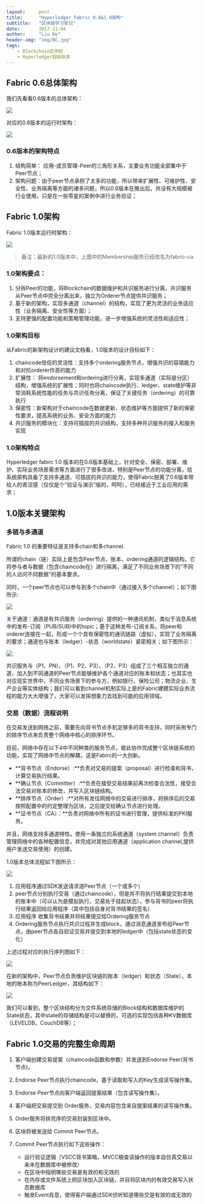 ```yaml
---
layout:     post
title:      "Hyperledger Fabric 0.6&1.0架构"
subtitle:   "区块链学习笔记"
date:       2017-11-04
author:     "Liu Ke"
header-img: "img/BC.jpg"
tags:
    - Blockchain区块链
    - Hyperledger超级账本
---
```


## Fabric 0.6总体架构

我们先看看0.6版本的总体架构：

![](https://raw.githubusercontent.com/dugu0808/dugu0808.github.io/master/img/171104/Fabric.png)

对应的0.6版本的运行时架构：

![](https://raw.githubusercontent.com/dugu0808/dugu0808.github.io/master/img/171104/0.6.png)

### 0.6版本的架构特点

1. 结构简单： 应用-成员管理-Peer的三角形关系，主要业务功能全部集中于Peer节点；
2. 架构问题：由于peer节点承担了太多的功能，所以带来扩展性、可维护性、安全性、业务隔离等方面的诸多问题，所以0.6版本在推出后，并没有大规模被行业使用，只是在一些零星的案例中进行业务验证；

## Fabric 1.0架构

Fabric 1.0版本运行时架构：

![](https://raw.githubusercontent.com/dugu0808/dugu0808.github.io/master/img/171104/1.0.png)

>备注：最新的1.0版本中，上图中的Membership服务已经改名为fabric-ca


### 1.0架构要点：

1. 分拆Peer的功能，将Blockchain的数据维护和共识服务进行分离，共识服务从Peer节点中完全分离出来，独立为Orderer节点提供共识服务；
2. 基于新的架构，实现多通道（channel）的结构，实现了更为灵活的业务适应性（业务隔离、安全性等方面）；
3. 支持更强的配置功能和策略管理功能，进一步增强系统的灵活性和适应性；

### 1.0架构目标

从Fabric的新架构设计的建议文档看，1.0版本的设计目标如下：

1. chaincode信任的灵活性：支持多个ordering服务节点，增强共识的容错能力和对抗orderer作恶的能力
2. 扩展性： 将endorsement和ordering进行分离，实现多通道（实际是分区）结构，增强系统的扩展性；同时也将chaincode执行、ledger、state维护等非常消耗系统性能的任务与共识任务分离，保证了关键任务（ordering）的可靠执行
3. 保密性：新架构对于chaincode在数据更新、状态维护等方面提供了新的保密性要求，提高系统的业务、安全方面的能力
4. 共识服务的模块化：支持可插拔的共识结构，支持多种共识服务的接入和服务实现

### 1.0架构特点

Hyperledger fabirc 1.0 版本的在0.6版本基础上，针对安全、保密、部署、维护、实际业务场景需求等方面进行了很多改进，特别是Peer节点的功能分离，给系统架构具备了支持多通道、可插拔的共识的能力，使得Fabric脱离了0.6版本带给人的青涩感（仅仅是个”验证与演示“版的，呵呵），已经接近于工业应用的需求；

## 1.0版本关键架构

### 多链与多通道

Fabric 1.0 的重要特征是支持多chain和多channel.


所谓的chain（链）实际上是包含Peer节点、账本、ordering通道的逻辑结构，它将参与者与数据（包含chaincode在）进行隔离，满足了不同业务场景下的”不同的人访问不同数据“的基本要求。

同时，一个peer节点也可以参与到多个chain中（通过接入多个channel）；如下图所示:

![](https://raw.githubusercontent.com/dugu0808/dugu0808.github.io/master/img/171104/multiChain.png)


关于通道：通道是有共识服务（ordering）提供的一种通讯机制，类似于消息系统中的发布-订阅（PUB/SUB)中的topic；基于这种发布-订阅关系，将peer和orderer连接在一起，形成一个个具有保密性的通讯链路（虚拟），实现了业务隔离的要求；通道也与账本（ledger）-状态（worldstate）紧密相关；如下图所示：

![](https://raw.githubusercontent.com/dugu0808/dugu0808.github.io/master/img/171104/multichannel.png)


共识服务与（P1、PN）、（P1、P2、P3）、（P2、P3）组成了三个相互独立的通道，加入到不同通道的Peer节点能够维护各个通道对应的账本和状态；也其实也对应现实世界中，不同业务场景下的参与方，例如银行、保险公司；物流企业、生产企业等实体结构；我们可以看到channel机制实际上是的Fabric建模实际业务流程的能力大大增强了，大家可以发挥想象力去找到可能的应用领域。

### 交易（数据）流程说明

在交易发送到网络之前，需要先向背书节点手机足够多的背书支持，同时采用专门的排序节点来负责整个网络中核心的排序环节。

目前，网络中存在以下4中不同种类的服务节点，彼此协作完成整个区块链系统的功能，实现了网络中节点的解耦，这是Fabirc的一大创新。

- **背书节点（Endorse）:**负责对交易的提案（proposal）进行检查和背书，计算交易执行结果。
- **确认节点（Committer）:**负责在接受交易结果前再次检查合法性，接受合法交易对账本的修改，并写入区块链结构。
- **排序节点（Order）:**对所有发往网络中的交易进行排序，将排序后的交易按照配置中的约定整理为区块，之后提交给确认节点进行处理。
- **证书节点（CA）：**负责对网络中所有的证书进行管理，提供标准的PKI服务。

并且，网络支持多通道特性。使用一条独立的系统通道（system channel）负责管理网络中的各种配置信息，并完成对其他应用通道（application channel,提供用户发送交易使用）的创建。

1.0版本总体流程如下图所示：

![](https://raw.githubusercontent.com/dugu0808/dugu0808.github.io/master/img/171104/invoke.png)

1. 应用程序通过SDK发送请求道Peer节点（一个或多个）
2. peer节点分别执行交易（通过chaincode），但是并不将执行结果提交到本地的账本中（可以认为是模拟执行，交易处于挂起状态），参与背书的peer将执行结果返回给应用程序（其中包括自身对背书结果的签名）
3. 应用程序 收集背书结果并将结果提交给Ordering服务节点
4. Ordering服务节点执行共识过程并生成block，通过消息通道发布给Peer节点，由peer节点各自验证交易并提交到本地的ledger中（包括state状态的变化）

上述过程对应的执行序列图如下：

![](https://raw.githubusercontent.com/dugu0808/dugu0808.github.io/master/img/171104/TransactionFlow.png)

在新的架构中，Peer节点负责维护区块链的账本（ledger）和状态（State），本地的账本称为PeerLedger，其结构如下：

![](https://raw.githubusercontent.com/dugu0808/dugu0808.github.io/master/img/171104/Ledger.png)

我们可以看到，整个区块结构分为文件系统存储的Block结构和数据库维护的State状态，其中state的存储结构是可以替换的，可选的实现包括各种KV数据库（LEVELDB，CouchDB等）；

## Fabric 1.0交易的完整生命周期

1. 客户端创建交易提案（chaincode函数和参数）并发送到Endorse Peer(背书节点)。
2. Endorse Peer节点执行chaincode，基于读取和写入的Key生成读写操作集。
3. Endorse Peer节点向客户端返回提案结果（包含读写操作集）。
4. 客户端把交易提交到 Order服务，交易内容包含来自提案结果的读写操作集。
5. Order服务将排完序的交易封装到区块中。
6. 区块将被发送给 Commit Peer节点。
7. Commit Peer节点执行如下这些操作：
   
	- 运行验证逻辑（VSCC背书第略，MVCC檢查读操作的版本自仿真交易以来未在数据库中被修改）
	- 在区块中指明哪些交易是有效的和无效的
	- 在内存或文件系统上把区块加入区块链，并目将区块内的有效交易写入状态数据库
	- 触发Event肖息，使得客户端通过SDK侦听知道哪些交是有效的或无效的

